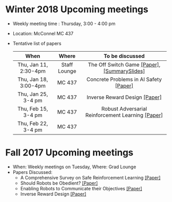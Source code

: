 # Winter 2018 Upcoming meetings
- Weekly meeting time : Thursday, 3:00 - 4:00 pm
- Location: McConnel MC 437
- Tentative list of papers


  | When              | Where         | To be discussed                                                               |
  |:-----------------:|:-------------:|:-----------------------------------------------------------------------------:|
  | Thu, Jan 11, 2:30-4pm| Staff Lounge| The Off Switch Game [[Paper]](https://arxiv.org/pdf/1611.08219.pdf), [[SummarySlides]](https://github.com/kkhetarpal/Literature/blob/master/RL/ReadingList/OffSwitchGame.pdf)|
  | Thu, Jan 18, 3:00-4pm| MC  437| Concrete Problems in AI Safety [[Paper]](https://arxiv.org/pdf/1606.06565.pdf)|
  | Thu, Jan 25, 3-4 pm  | MC  437| Inverse Reward Design [[Paper]](https://arxiv.org/pdf/1711.02827.pdf)|
  | Thu, Feb 15, 3-4 pm  | MC 437 | Robust Adversarial Reinforcement Learning [[Paper]](https://arxiv.org/pdf/1703.02702.pdf)     |
  | Thu, Feb 22, 3-4 pm  | MC 437 |     |
  



# Fall 2017 Upcoming meetings
- When: Weekly meetings on Tuesday, Where: Grad Lounge
- Papers Discussed:
  * A Comprehensive Survey on Safe Reinforcement Learning [[Paper]](http://jmlr.org/papers/v16/garcia15a.html)
  * Should Robots be Obedient? [[Paper]](https://arxiv.org/pdf/1705.09990.pdf)
  * Enabling Robots to Communicate their Objectives [[Paper]](https://arxiv.org/pdf/1702.03465.pdf)
  * Inverse Reward Design [[Paper]](https://arxiv.org/pdf/1711.02827.pdf)
